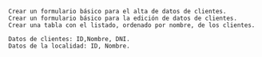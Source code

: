     Crear un formulario básico para el alta de datos de clientes.
    Crear un formulario básico para la edición de datos de clientes.
    Crear una tabla con el listado, ordenado por nombre, de los clientes.

    Datos de clientes: ID,Nombre, DNI.
    Datos de la localidad: ID, Nombre.
